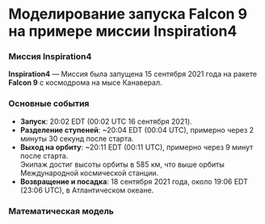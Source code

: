 # Моделирование запуска Falcon 9 на примере миссии Inspiration4
### Миссия Inspiration4

**Inspiration4** — Миссия была запущена 15 сентября 2021 года на ракете **Falcon 9** с космодрома на мысе Канаверал.
### Основные события
- **Запуск**: 20:02 EDT (00:02 UTC 16 сентября 2021).
- **Разделение ступеней**: ~20:04 EDT (00:04 UTC), примерно через 2 минуты 30 секунд после старта.
- **Выход на орбиту**: ~20:11 EDT (00:11 UTC), примерно через 9 минут после старта.  
  Экипаж достиг высоты орбиты в 585 км, что выше орбиты Международной космической станции.
- **Возвращение и посадка**: 18 сентября 2021 года, около 19:06 EDT (23:06 UTC), в Атлантическом океане.

### Математическая модель
